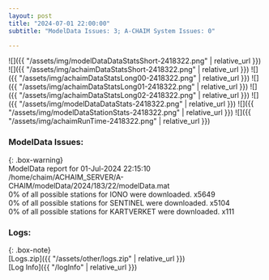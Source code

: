 ```yaml
---
layout: post
title: "2024-07-01 22:00:00"
subtitle: "ModelData Issues: 3; A-CHAIM System Issues: 0"

---
```


![]({{ "/assets/img/modelDataDataStatsShort-2418322.png" | relative_url }})
![]({{ "/assets/img/achaimDataStatsShort-2418322.png" | relative_url }})
![]({{ "/assets/img/achaimDataStatsLong00-2418322.png" | relative_url }})
![]({{ "/assets/img/achaimDataStatsLong01-2418322.png" | relative_url }})
![]({{ "/assets/img/achaimDataStatsLong02-2418322.png" | relative_url }})
![]({{ "/assets/img/modelDataDataStats-2418322.png" | relative_url }})
![]({{ "/assets/img/modelDataStationStats-2418322.png" | relative_url }})
![]({{ "/assets/img/achaimRunTime-2418322.png" | relative_url }})


### ModelData Issues:  
  
{: .box-warning}  
 ModelData report for 01-Jul-2024 22:15:10   
 /home/chaim/ACHAIM_SERVER/A-CHAIM/modelData/2024/183/22/modelData.mat   
 0% of all possible stations for IONO were downloaded. x5649   
 0% of all possible stations for SENTINEL were downloaded. x5104   
 0% of all possible stations for KARTVERKET were downloaded. x111   
  


### Logs:  
  
{: .box-note}  
[Logs.zip]({{ "/assets/other/logs.zip" | relative_url }})  
[Log Info]({{ "/logInfo" | relative_url }})  
